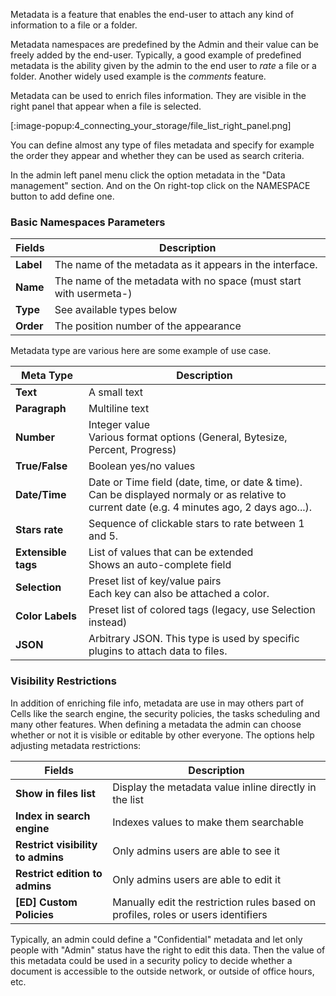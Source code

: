 Metadata is a feature that enables the end-user to attach any kind of information to a file or a folder.

Metadata namespaces are predefined by the Admin and their value can be freely added by the end-user. Typically, a good example of predefined metadata is the ability given by the admin to the end user to _rate_ a file or a folder. Another widely used example is the _comments_ feature.

Metadata can be used to enrich files information. They are visible in the right panel that appear when a file is selected. 

[:image-popup:4_connecting_your_storage/file_list_right_panel.png]

You can define almost any type of files metadata and specify for example the order they appear and whether they can be used as search criteria.

In the admin left panel menu click the option metadata in the "Data management" section. And on the On right-top click on the NAMESPACE button to add define one.

### Basic Namespaces Parameters

| Fields    | Description                                                                                    |
| --------- | ---------------------------------------------------------------------------------------------- |
| **Label** | The name of the metadata as it appears in the interface.                                      |
| **Name**  | The name of the metadata with no space (must start with usermeta-)                            |
| **Type**  | See available types below                                                                     |
| **Order** | The position number of the appearance                                                          |

Metadata type are various here are some example of use case.

| Meta Type           | Description                                                             |
| ------------------- | -------------------------------------------------------------------- |
| **Text**            | A small text                                                         |
| **Paragraph**       | Multiline text                                                     |
| **Number**       | Integer value<br/>Various format options (General, Bytesize, Percent, Progress)|
| **True/False**       | Boolean yes/no values|
| **Date/Time**       | Date or Time field (date, time, or date & time).<br/>Can be displayed normaly or as relative to current date (e.g. 4 minutes ago, 2 days ago...). |
| **Stars rate**      | Sequence of clickable stars to rate between 1 and 5.                       |
| **Extensible tags** | List of values that can be extended<br/>Shows an auto-complete field |
| **Selection**       | Preset list of key/value pairs<br/>Each key can also be attached a color. |
| **Color Labels**    | Preset list of colored tags (legacy, use Selection instead)              |
| **JSON**            | Arbitrary JSON. This type is used by specific plugins to attach data to files.   |

### Visibility Restrictions

In addition of enriching file info, metadata are use in may others part of Cells like the search engine, the security policies, the tasks scheduling and many other features. When defining a metadata the admin can choose  whether or not it is visible or editable by other everyone. The options help adjusting metadata restrictions:

| Fields                            | Description                                          |
| --------------------------------- | ---------------------------------------------------- |
| **Show in files list**            | Display the metadata value inline directly in the list  |
| **Index in search engine**        | Indexes values to make them searchable                |
| **Restrict visibility to admins** | Only admins users are able to see it    |
| **Restrict edition to admins**    | Only admins users are able to edit it   |
| **[ED] Custom Policies**    | Manually edit the restriction rules based on profiles, roles or users identifiers |

Typically, an admin could define a "Confidential" metadata and let only people with "Admin" status have the right to edit this data. Then the value of this metadata could be used in a security policy to decide whether a document is accessible to the outside network, or outside of office hours, etc.